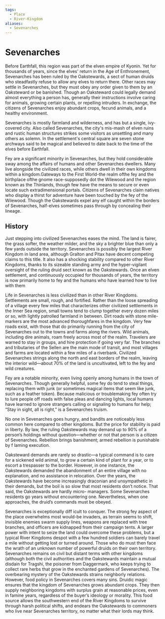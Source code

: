 ```yaml
---
tags:
  - Place
  - River-Kingdom
aliases:
  - Sevenarches
---
```

# Sevenarches
Before Earthfall, this region was part of the elven empire of Kyonin. Yet for thousands of years, since the elves' return in the Age of Enthronement, Sevenarches has been ruled by the Oakstewards, a sect of human druids who steadfastly refuse to allow any elves to return there. Other races may settle in Sevenarches, but they must obey any order given to them by an Oaksteward or be banished. Though an Oaksteward could legally demand almost everything a person has, generally their instructions involve caring for animals, growing certain plants, or repelling intruders. In exchange, the citizens of Sevenarches enjoy abundant crops, fecund animals, and a healthy environment.

Sevenarches is mostly farmland and wilderness, and has but a single, ivy-covered city. Also called Sevenarches, the city's mis-mash of elven ruins and rustic human structures strikes some visitors as unsettling and many others as solemn. In the settlement's central square are seven stone archways said to be magical and believed to date back to the time of the elves before Earthfall.

Fey are a significant minority in Sevenarches, but they hold considerable sway among the affairs of humans and other Sevenarches dwellers. Many live alongside the civilized races, while others dwell in their own kingdoms within a kingdom.Gateways to the First World-the realm ofthe fey and the birthplace ofthe gnome race-supposedly dot the Wilewood and the region known as the Thinlands, though few have the means to secure or even locate such extradimensional portals. Citizens of Sevenarches claim natives who display a thirst for adventure have been touched by the fey of the Wilewood. Though the Oakstewards expel any elf caught within the borders of Sevenarches, half-elves sometimes pass through by concealing their lineage.

## History
Just stepping into civilized Sevenarches eases the mind. The land is fairer, the grass softer, the weather milder, and the sky a brighter blue than only a few yards outside the territory. Sevenarches is possibly the largest River Kingdom in land area, although Gralton and Pitax have decent competing claims to this title. It also has a shocking stability compared to other River Kingdoms, thanks to its sizeable standing army and the hyper-vigilant oversight of the ruling druid sect known as the Oakstewards. Once an elven settlement, and continuously occupied for thousands of years, the territory is now primarily home to fey and the humans who have learned how to live with them

Life in Sevenarches is less civilized than in other River Kingdoms. Settlements are small, rough, and fortified. Rather than the loose spreading of a village every few miles that characterizes other civilized settlements in the Inner Sea region, small towns tend to clump together every dozen miles or so, with lightly patrolled farmland in between. Dirt roads with stone mile-markers are the most advanced thoroughfares in the kingdom. Very few roads exist, with those that do primarily running from the city of Sevenarches out to the towns and farms along the rivers. Wild animals, including dire animals, roam freely across most of the realm. Travelers are warned to stay in groups, and hire protection if going very far. The branches and tributaries of the Sellen are the main mode of transit, and most villages and farms are located within a few miles of a riverbank. Civilized Sevenarches strings along the north and east borders of the realm, leaving the interior wild—about 70% of the land is uncultivated, left to the fey and wild creatures.

Fey are a notable minority, even living openly among humans in the town of Sevenarches. Though generally helpful, some fey do tend to steal things, replacing them with junk (or sometimes magical items that seem like junk, such as a feather token). Because malicious or troublemaking fey often try to lure people off roads with false pleas and dancing lights, local humans have learned to ignore strangers calling or signaling to humans for help; “Stay in sight, all is right,” is a Sevenarches truism.

No one in Sevenarches goes hungry, and bandits are noticeably less common here compared to other kingdoms. But the price for stability is paid in liberty. By law, the ruling Oakstewards may demand up to 90% of a person’s holdings without question—whether or not that person is a citizen of Sevenarches. Rebellion brings banishment; armed rebellion is punishable by f laming execution.

Oaksteward demands are rarely so drastic—a typical command is to care for a sickened wild animal, to grow a certain kind of plant for a year, or to escort a trespasser to the border. However, in one instance, the Oakstewards demanded the abandonment of an entire village with no explanation, and no assistance in relocation. Over the years, the Oakstewards have become increasingly draconian and unsympathetic in their demands, but the boil is so slow that most residents don’t notice. That said, the Oakstewards are hardly micro- managers. Some Sevenarches residents go years without encountering one. Nevertheless, when one approaches, the druid’s commands must be obeyed.

Sevenarches is exceptionally diff icult to conquer. The strong fey aspect of the place overwhelms most would-be invaders, as terrain seems to shift, invisible enemies swarm supply lines, weapons are replaced with tree branches, and officers are kidnapped from their campaign tents. A larger power with intent to seize the land could overcome these problems, but a typical River Kingdoms despot with a few hundred soldiers can barely travel a mile without getting lost or turned around. Those who do must then face the wrath of an unknown number of powerful druids on their own territory. Sevenarches remains on civil but distant terms with other kingdoms (although both the civil authorities and the Oakstewards maintain a mutual disdain for Tragshi, the poisoner from Daggermark, who keeps trying to collect rare herbs that grow in the enchanted gardens of Sevenarches). The overbearing mystery of the Oakstewards strains neighborly relations. However, food policy in Sevenarches covers many sins. Druidic magic ensures that the kingdom of Sevenarches grows abundant crops. They then supply neighboring kingdoms with surplus grain at reasonable prices, even in famine years, regardless of the buyer’s ideology or morality. This food source allows the southwestern end of the River Kingdoms to survive through harsh political shifts, and endears the Oakstewards to commoners who live near Sevenarches territory, no matter what their lords may think.